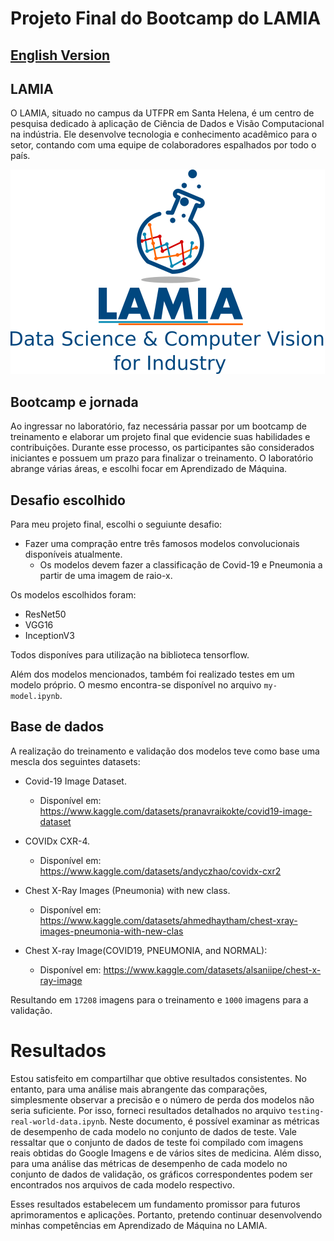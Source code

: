 # Projeto Final do Bootcamp do LAMIA

## [English Version](readme_en.md)

## LAMIA

O LAMIA, situado no campus da UTFPR em Santa Helena, é um centro de pesquisa dedicado à aplicação de Ciência de Dados e Visão Computacional na indústria. Ele desenvolve tecnologia e conhecimento acadêmico para o setor, contando com uma equipe de colaboradores espalhados por todo o país.

![LAMIA logo](/images/lamia.png)

## Bootcamp e jornada

Ao ingressar no laboratório, faz necessária passar por um bootcamp de treinamento e elaborar um projeto final que evidencie suas habilidades e contribuições. Durante esse processo, os participantes são considerados iniciantes e possuem um prazo para finalizar o treinamento. O laboratório abrange várias áreas, e escolhi focar em Aprendizado de Máquina.

## Desafio escolhido

Para meu projeto final, escolhi o seguiunte desafio: 
- Fazer uma compração entre três famosos modelos convolucionais disponíveis atualmente. 
    - Os modelos devem fazer a classificação de Covid-19 e Pneumonia a partir de uma imagem de raio-x.

Os modelos escolhidos foram:
- ResNet50
- VGG16
- InceptionV3

Todos disponíves para utilização na biblioteca tensorflow.

Além dos modelos mencionados, também foi realizado testes em um modelo próprio. O mesmo encontra-se disponível no arquivo `my-model.ipynb`.

## Base de dados

A realização do treinamento e validação dos modelos teve como base uma mescla dos seguintes datasets:

- Covid-19 Image Dataset. 
    - Disponível em: https://www.kaggle.com/datasets/pranavraikokte/covid19-image-dataset

- COVIDx CXR-4. 
    - Disponível em: https://www.kaggle.com/datasets/andyczhao/covidx-cxr2

- Chest X-Ray Images (Pneumonia) with new class. 
    - Disponível em: https://www.kaggle.com/datasets/ahmedhaytham/chest-xray-images-pneumonia-with-new-clas

- Chest X-ray Image(COVID19, PNEUMONIA, and NORMAL):
    - Disponível em: https://www.kaggle.com/datasets/alsaniipe/chest-x-ray-image

Resultando em `17208` imagens para o treinamento e `1000` imagens para a validação. 

# Resultados

Estou satisfeito em compartilhar que obtive resultados consistentes. No entanto, para uma análise mais abrangente das comparações, simplesmente observar a precisão e o número de perda dos modelos não seria suficiente. Por isso, forneci resultados detalhados no arquivo `testing-real-world-data.ipynb`. Neste documento, é possível examinar as métricas de desempenho de cada modelo no conjunto de dados de teste. Vale ressaltar que o conjunto de dados de teste foi compilado com imagens reais obtidas do Google Imagens e de vários sites de medicina. Além disso, para uma análise das métricas de desempenho de cada modelo no conjunto de dados de validação, os gráficos correspondentes podem ser encontrados nos arquivos de cada modelo respectivo.

Esses resultados estabelecem um fundamento promissor para futuros aprimoramentos e aplicações. Portanto, pretendo continuar desenvolvendo minhas competências em Aprendizado de Máquina no LAMIA.